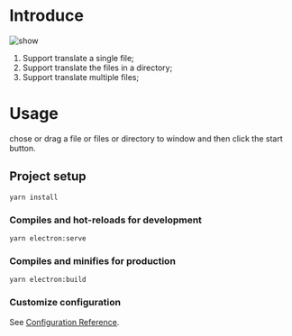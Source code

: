 # Introduce

![show](./src/assets/show.gif)

1. Support translate a single file;
2. Support translate the files in a directory;
3. Support translate multiple files;

# Usage
chose or drag a file or files or directory to window and then click the start button.

## Project setup
```
yarn install
```

### Compiles and hot-reloads for development
```
yarn electron:serve
```

### Compiles and minifies for production
```
yarn electron:build
```

### Customize configuration
See [Configuration Reference](https://cli.vuejs.org/config/).
